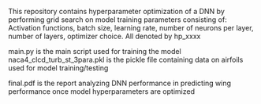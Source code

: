 This repository contains hyperparameter optimization of a DNN by performing grid search on model training parameters consisting of: 
Activation functions, batch size, learning rate, number of neurons per layer, number of layers, optimizer choice. All denoted by hp_xxxx

main.py is the main script used for training the model
naca4_clcd_turb_st_3para.pkl is the pickle file containing data on airfoils used for model training/testing

final.pdf is the report analyzing DNN performance in predicting wing performance once model hyperparameters are optimized
